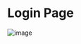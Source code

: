 # Login Page

![image](https://github.com/user-attachments/assets/da8216a8-a5f4-4251-832e-324f39789539)
